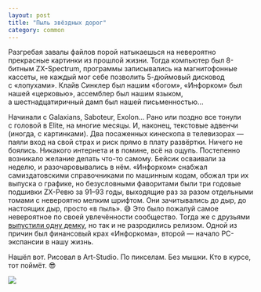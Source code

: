 ```yaml
---
layout: post
title: "Пыль звёздных дорог"
category: common
---
```

Разгребая завалы файлов порой натыкаешься на невероятно прекрасные картинки из прошлой жизни. Тогда компьютер был 8-битным ZX-Spectrum, программы записывались на магнитофонные кассеты, не каждый мог себе позволить 5-дюймовый дисковод с&#160;«лопухами». Клайв Синклер был нашим «богом», «Инфорком» был нашей «церковью», ассемблер был нашим языком, а&#160;шестнадцатиричный дамп был нашей письменностью...

Начинали с&#160;Galaxians, Saboteur, Exolon... Рано или поздно все тонули с&#160;головой в&#160;Elite, на многие месяцы. И, наконец, текстовые адвенчи (иногда, с&#160;картинками). Два посаженных кинескопа в&#160;телевизорах&#160;— паяли вход на свой страх и&#160;риск прямо в&#160;плату развёртки. Ничего не боялись. Никакого интернета и&#160;в&#160;помине, всё на ощупь. Постепенно возникало желание делать что-то самому. Бейсик осваивали за неделю, и&#160;разочаровывались в&#160;нём. «Инфорком» снабжал самиздатовскими справочниками по машинным кодам, обожал три их выпуска о&#160;графике, но безусловными фаворитами были три годовые подшивки ZX-Ревю за 91–93&#160;годы, выходящие раз за разом отдельными томами с&#160;невероятно мелким шрифтом. Они зачитывались до дыр, до настоящих дыр, просто «в&#160;пыль». 😅 Это было пожалуй самое невероятное по своей увлечённости сообщество. Тогда же с&#160;друзьями [выпустили одну демку](https://www.worldofspectrum.org/infoseekid.cgi?id=0012829), но так и&#160;не разродились релизом. Одной из причин был финансовый крах «Инфоркома», второй&#160;— начало PC-экспансии в&#160;нашу жизнь.

Нашёл вот. Рисовал в&#160;Art-Studio. По пикселам. Без мышки. Кто в&#160;курсе, тот поймёт. 😎

![](https://ic.pics.livejournal.com/quillcraft/13449910/341737/341737_original.png)
